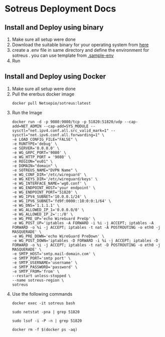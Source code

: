 # Sotreus Deployment Docs

## Install and Deploy using binary

1. Make sure all setup were done
2. Download the suitable binary for your operating system from [here](https://github.com/NetSepio/sotreus/releases/)
3. create a .env file in same directory and define the environment for sotreus . you can use template from [.sample-env](https://github.com/NetSepio/sotreus/blob/main/.sample-env)
4. Run

## Install and Deploy using Docker

1. Make sure all setup were done
2. Pull the ererbus docker image
   ```
   docker pull Netsepio/sotreus:latest
   ```
3. Run the Image
   ```
   docker run -d -p 9080:9080/tcp -p 51820:51820/udp --cap-add=NET_ADMIN --cap-add=SYS_MODULE --sysctl="net.ipv4.conf.all.src_valid_mark=1" --sysctl="net.ipv6.conf.all.forwarding=1" \
   -e LOAD_CONFIG_FILE="FALSE" \
   -e RUNTYPE='debug' \
   -e SERVER='0.0.0.0' \
   -e WG_GRPC_PORT='9080' \
   -e WG_HTTP_PORT = '9080' \
   -e REGION="eu01" \
   -e DOMAIN="domain" \
   -e SOTREUS_NAME="DVPN Name" \
   -e WG_CONF_DIR='/etc/wireguard' \
   -e WG_KEYS_DIR='/etc/wireguard/keys' \
   -e WG_INTERFACE_NAME='wg0.conf' \
   -e WG_ENDPOINT_HOST='your endpoint' \
   -e WG_ENDPOINT_PORT='51820' \
   -e WG_IPV4_SUBNET='10.0.0.1/24' \
   -e WG_IPV6_SUBNET='fd9f:0000::10:0:0:1/64' \
   -e WG_DNS='1.1.1.1' \
   -e WG_ALLOWED_IP_1='0.0.0.0/0' \
   -e WG_ALLOWED_IP_2='::/0' \
   -e WG_PRE_UP='echo WireGuard PreUp' \
   -e WG_POST_UP='iptables -A FORWARD -i %i -j ACCEPT; iptables -A FORWARD -o %i -j ACCEPT; iptables -t nat -A POSTROUTING -o eth0 -j MASQUERADE' \
   -e WG_PRE_DOWN='echo WireGuard PreDown' \
   -e WG_POST_DOWN='iptables -D FORWARD -i %i -j ACCEPT; iptables -D FORWARD -o %i -j ACCEPT; iptables -t nat -D POSTROUTING -o eth0 -j MASQUERADE' \
   -e SMTP_HOST='smtp.mail-domain.com' \
   -e SMTP_PORT='smtp port' \
   -e SMTP_USERNAME='username' \
   -e SMTP_PASSWORD='password' \
   -e SMTP_FROM='from' \
   --restart unless-stopped \
   --name sotreus-region \
   sotreus
   ```
4. Use the following commands
   ```
   docker exec -it sotreus bash
   ```
   ```
   sudo netstat -pna | grep 51820
   ```
   ```
   sudo lsof -i -P -n | grep 51820
   ```
   ```
   docker rm -f $(docker ps -aq)
   ```
